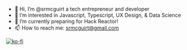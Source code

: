 - 👋 Hi, I’m @srmcguirt a tech entrepreneur and developer
- 👀 I’m interested in Javascript, Typescript, UX Design, & Data Science
- 🌱 I’m currently preparing for Hack Reactor!
- 📫 How to reach me: srmcguirt@gmail.com

[![ko-fi](https://ko-fi.com/img/githubbutton_sm.svg)](https://ko-fi.com/Z8Z7GO3GY)

<!---
srmcguirt/srmcguirt is a ✨ special ✨ repository because its `README.md` (this file) appears on your GitHub profile.
You can click the Preview link to take a look at your changes.
--->
